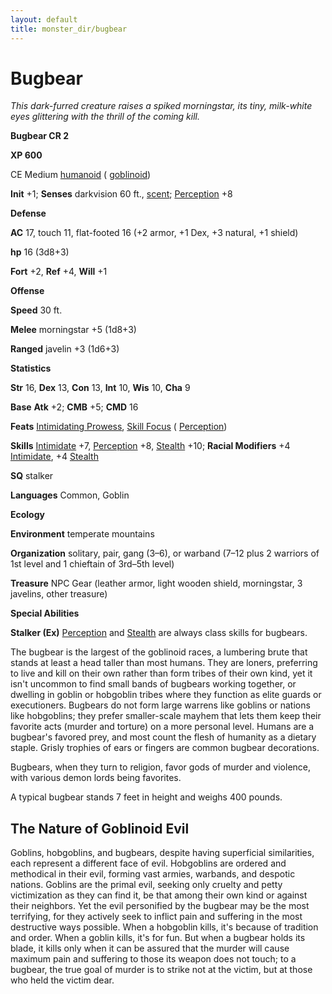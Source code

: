 ```yaml
---
layout: default
title: monster_dir/bugbear
---
```

# Bugbear

_This dark-furred creature raises a spiked morningstar, its tiny, milk-white eyes glittering with the thrill of the coming kill._

**Bugbear CR 2**

**XP 600**

CE Medium [humanoid](creatureTypes#_humanoid) ( [goblinoid](creatureTypes#_goblinoid-subtype))

**Init** +1; **Senses** darkvision 60 ft., [scent](universalMonsterRules#_scent); [Perception](../skill_dir/perception#_perception) +8

**Defense**

**AC** 17, touch 11, flat-footed 16 (+2 armor, +1 Dex, +3 natural, +1 shield)

**hp** 16 (3d8+3)

**Fort** +2, **Ref** +4, **Will** +1

**Offense**

**Speed** 30 ft.

**Melee** morningstar +5 (1d8+3)

**Ranged** javelin +3 (1d6+3)

**Statistics**

**Str** 16, **Dex** 13, **Con** 13, **Int** 10, **Wis** 10, **Cha** 9

**Base**  **Atk** +2; **CMB** +5; **CMD** 16

**Feats** [Intimidating Prowess](../feats#_intimidating-prowess), [Skill Focus](../feats#_skill-focus) ( [Perception](../skill_dir/perception#_perception))

**Skills** [Intimidate](../skill_dir/intimidate#_intimidate) +7, [Perception](../skill_dir/perception#_perception) +8, [Stealth](../skill_dir/stealth#_stealth) +10; **Racial Modifiers** +4 [Intimidate](../skill_dir/intimidate#_intimidate), +4 [Stealth](../skill_dir/stealth#_stealth)

**SQ** stalker

**Languages** Common, Goblin

**Ecology**

**Environment** temperate mountains

**Organization** solitary, pair, gang (3–6), or warband (7–12 plus 2 warriors of 1st level and 1 chieftain of 3rd–5th level)

**Treasure** NPC Gear (leather armor, light wooden shield, morningstar, 3 javelins, other treasure)

**Special Abilities**

**Stalker (Ex)** [Perception](../skill_dir/perception#_perception) and [Stealth](../skill_dir/stealth#_stealth) are always class skills for bugbears.

The bugbear is the largest of the goblinoid races, a lumbering brute that stands at least a head taller than most humans. They are loners, preferring to live and kill on their own rather than form tribes of their own kind, yet it isn't uncommon to find small bands of bugbears working together, or dwelling in goblin or hobgoblin tribes where they function as elite guards or executioners. Bugbears do not form large warrens like goblins or nations like hobgoblins; they prefer smaller-scale mayhem that lets them keep their favorite acts (murder and torture) on a more personal level. Humans are a bugbear's favored prey, and most count the flesh of humanity as a dietary staple. Grisly trophies of ears or fingers are common bugbear decorations.

Bugbears, when they turn to religion, favor gods of murder and violence, with various demon lords being favorites.

A typical bugbear stands 7 feet in height and weighs 400 pounds.

## The Nature of Goblinoid Evil

Goblins, hobgoblins, and bugbears, despite having superficial similarities, each represent a different face of evil. Hobgoblins are ordered and methodical in their evil, forming vast armies, warbands, and despotic nations. Goblins are the primal evil, seeking only cruelty and petty victimization as they can find it, be that among their own kind or against their neighbors. Yet the evil personified by the bugbear may be the most terrifying, for they actively seek to inflict pain and suffering in the most destructive ways possible. When a hobgoblin kills, it's because of tradition and order. When a goblin kills, it's for fun. But when a bugbear holds its blade, it kills only when it can be assured that the murder will cause maximum pain and suffering to those its weapon does not touch; to a bugbear, the true goal of murder is to strike not at the victim, but at those who held the victim dear.


